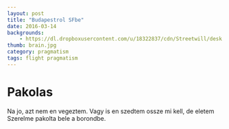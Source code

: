 ```yaml
---
layout: post
title: "Budapestrol SFbe"
date: 2016-03-14
backgrounds:
    - https://dl.dropboxusercontent.com/u/18322837/cdn/Streetwill/desk.jpeg
thumb: brain.jpg
category: pragmatism
tags: flight pragmatism
---
```


# Pakolas

Na jo, azt nem en vegeztem. Vagy is en szedtem ossze mi kell, de eletem Szerelme pakolta bele a borondbe.
